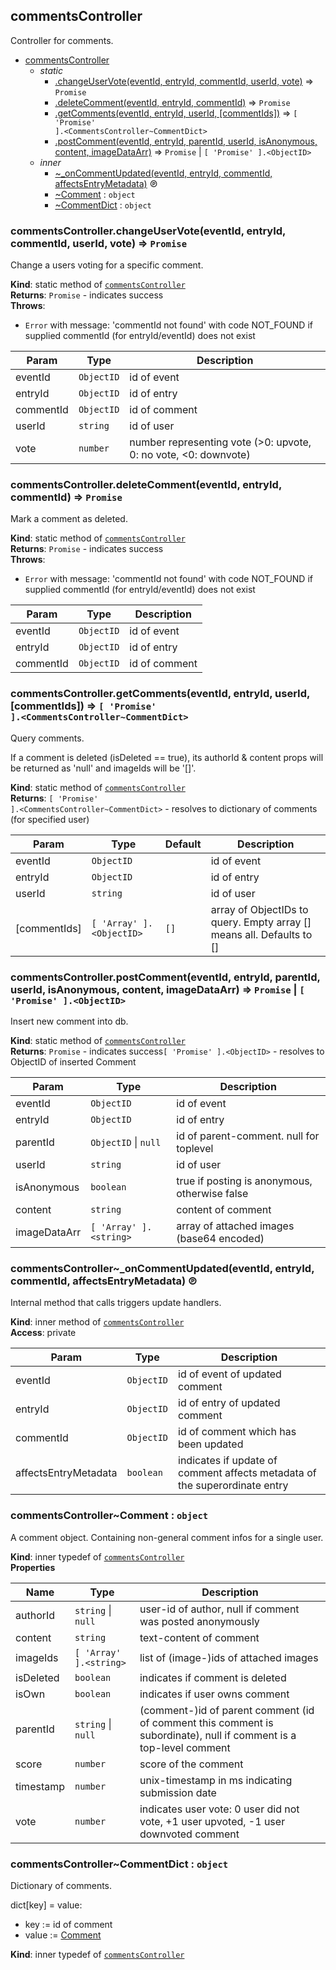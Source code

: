 <a id="module95commentscontroller"></a>

## commentsController
Controller for comments.


* [commentsController](#module95commentscontroller)
    * _static_
        * [.changeUserVote(eventId, entryId, commentId, userId, vote)](#module95commentscontroller46changeuservote) ⇒ <code>Promise</code>
        * [.deleteComment(eventId, entryId, commentId)](#module95commentscontroller46deletecomment) ⇒ <code>Promise</code>
        * [.getComments(eventId, entryId, userId, [commentIds])](#module95commentscontroller46getcomments) ⇒ <code>[ &#x27;Promise&#x27; ].&lt;CommentsController~CommentDict&gt;</code>
        * [.postComment(eventId, entryId, parentId, userId, isAnonymous, content, imageDataArr)](#module95commentscontroller46postcomment) ⇒ <code>Promise</code> &#124; <code>[ &#x27;Promise&#x27; ].&lt;ObjectID&gt;</code>
    * _inner_
        * [~_onCommentUpdated(eventId, entryId, commentId, affectsEntryMetadata)](#module95commentscontroller464695oncommentupdated) ℗
        * [~Comment](#module95commentscontroller4646comment) : <code>object</code>
        * [~CommentDict](#module95commentscontroller4646commentdict) : <code>object</code>

<a id="module95commentscontroller46changeuservote"></a>

### commentsController.changeUserVote(eventId, entryId, commentId, userId, vote) ⇒ <code>Promise</code>
Change a users voting for a specific comment.

**Kind**: static method of [<code>commentsController</code>](#module95commentscontroller)  
**Returns**: <code>Promise</code> - indicates success  
**Throws**:

- <code>Error</code> with message: 'commentId not found' with code NOT_FOUND if supplied commentId (for entryId/eventId) does not exist


| Param | Type | Description |
| --- | --- | --- |
| eventId | <code>ObjectID</code> | id of event |
| entryId | <code>ObjectID</code> | id of entry |
| commentId | <code>ObjectID</code> | id of comment |
| userId | <code>string</code> | id of user |
| vote | <code>number</code> | number representing vote (>0: upvote, 0: no vote, <0: downvote) |

<a id="module95commentscontroller46deletecomment"></a>

### commentsController.deleteComment(eventId, entryId, commentId) ⇒ <code>Promise</code>
Mark a comment as deleted.

**Kind**: static method of [<code>commentsController</code>](#module95commentscontroller)  
**Returns**: <code>Promise</code> - indicates success  
**Throws**:

- <code>Error</code> with message: 'commentId not found' with code NOT_FOUND if supplied commentId (for entryId/eventId) does not exist


| Param | Type | Description |
| --- | --- | --- |
| eventId | <code>ObjectID</code> | id of event |
| entryId | <code>ObjectID</code> | id of entry |
| commentId | <code>ObjectID</code> | id of comment |

<a id="module95commentscontroller46getcomments"></a>

### commentsController.getComments(eventId, entryId, userId, [commentIds]) ⇒ <code>[ &#x27;Promise&#x27; ].&lt;CommentsController~CommentDict&gt;</code>
Query comments.

If a comment is deleted (isDeleted == true), its authorId & content props
will be returned as 'null' and imageIds will be '[]'.

**Kind**: static method of [<code>commentsController</code>](#module95commentscontroller)  
**Returns**: <code>[ &#x27;Promise&#x27; ].&lt;CommentsController~CommentDict&gt;</code> - resolves to dictionary of comments (for specified user)  

| Param | Type | Default | Description |
| --- | --- | --- | --- |
| eventId | <code>ObjectID</code> |  | id of event |
| entryId | <code>ObjectID</code> |  | id of entry |
| userId | <code>string</code> |  | id of user |
| [commentIds] | <code>[ &#x27;Array&#x27; ].&lt;ObjectID&gt;</code> | <code>[]</code> | array of ObjectIDs to query. Empty array [] means all. Defaults to [] |

<a id="module95commentscontroller46postcomment"></a>

### commentsController.postComment(eventId, entryId, parentId, userId, isAnonymous, content, imageDataArr) ⇒ <code>Promise</code> &#124; <code>[ &#x27;Promise&#x27; ].&lt;ObjectID&gt;</code>
Insert new comment into db.

**Kind**: static method of [<code>commentsController</code>](#module95commentscontroller)  
**Returns**: <code>Promise</code> - indicates success<code>[ &#x27;Promise&#x27; ].&lt;ObjectID&gt;</code> - resolves to ObjectID of inserted Comment  

| Param | Type | Description |
| --- | --- | --- |
| eventId | <code>ObjectID</code> | id of event |
| entryId | <code>ObjectID</code> | id of entry |
| parentId | <code>ObjectID</code> &#124; <code>null</code> | id of parent-comment. null for toplevel |
| userId | <code>string</code> | id of user |
| isAnonymous | <code>boolean</code> | true if posting is anonymous, otherwise false |
| content | <code>string</code> | content of comment |
| imageDataArr | <code>[ &#x27;Array&#x27; ].&lt;string&gt;</code> | array of attached images (base64 encoded) |

<a id="module95commentscontroller464695oncommentupdated"></a>

### commentsController~\_onCommentUpdated(eventId, entryId, commentId, affectsEntryMetadata) ℗
Internal method that calls triggers update handlers.

**Kind**: inner method of [<code>commentsController</code>](#module95commentscontroller)  
**Access**: private  

| Param | Type | Description |
| --- | --- | --- |
| eventId | <code>ObjectID</code> | id of event of updated comment |
| entryId | <code>ObjectID</code> | id of entry of updated comment |
| commentId | <code>ObjectID</code> | id of comment which has been updated |
| affectsEntryMetadata | <code>boolean</code> | indicates if update of comment affects metadata of the superordinate entry |

<a id="module95commentscontroller4646comment"></a>

### commentsController~Comment : <code>object</code>
A comment object.
Containing non-general comment infos for a single user.

**Kind**: inner typedef of [<code>commentsController</code>](#module95commentscontroller)  
**Properties**

| Name | Type | Description |
| --- | --- | --- |
| authorId | <code>string</code> &#124; <code>null</code> | user-id of author, null if comment was posted anonymously |
| content | <code>string</code> | text-content of comment |
| imageIds | <code>[ &#x27;Array&#x27; ].&lt;string&gt;</code> | list of (image-)ids of attached images |
| isDeleted | <code>boolean</code> | indicates if comment is deleted |
| isOwn | <code>boolean</code> | indicates if user owns comment |
| parentId | <code>string</code> &#124; <code>null</code> | (comment-)id of parent comment (id of comment this comment is subordinate), null if comment is a top-level comment |
| score | <code>number</code> | score of the comment |
| timestamp | <code>number</code> | unix-timestamp in ms indicating submission date |
| vote | <code>number</code> | indicates user vote: 0 user did not vote, +1 user upvoted, -1 user downvoted comment |

<a id="module95commentscontroller4646commentdict"></a>

### commentsController~CommentDict : <code>object</code>
Dictionary of comments.

dict[key] = value:
* key := id of comment
* value := [Comment](Comment)

**Kind**: inner typedef of [<code>commentsController</code>](#module95commentscontroller)  
